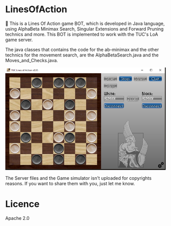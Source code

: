 # LinesOfAction
:game_die: This is a Lines Of Action game BOT, which is developed in Java language, using AlphaBeta Minimax Search, Singular Extensions and Forward Pruning technics and more. This BOT is implemented to work with the TUC's LoA game server. 

The java classes that contains the code for the ab-minimax and the other technics for the movement search, are the AlphaBetaSearch.java and the Moves_and_Checks.java.

![alt tag](https://github.com/jimcha21/LinesOfAction/blob/master/Capture.PNG)

The Server files and the Game simulator isn't uploaded for copyrights reasons. If you want to share them with you, just let me know.

# Licence
 Apache 2.0

